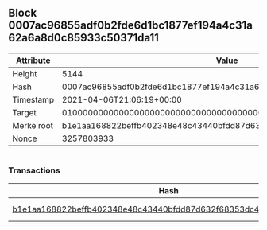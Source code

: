 ## Block 0007ac96855adf0b2fde6d1bc1877ef194a4c31a62a6a8d0c85933c50371da11

Attribute | Value
--- | ---
Height | 5144
Hash | 0007ac96855adf0b2fde6d1bc1877ef194a4c31a62a6a8d0c85933c50371da11
Timestamp | 2021-04-06T21:06:19+00:00
Target | 0100000000000000000000000000000000000000000000000000000000000000
Merke root | b1e1aa168822beffb402348e48c43440bfdd87d632f68353dc490c5620113a28
Nonce | 3257803933

```

```

### Transactions

Hash | Amount
--- | ---
[b1e1aa168822beffb402348e48c43440bfdd87d632f68353dc490c5620113a28](b1e1aa168822beffb402348e48c43440bfdd87d632f68353dc490c5620113a28.md) | 10.00000000 SKEPTI 
